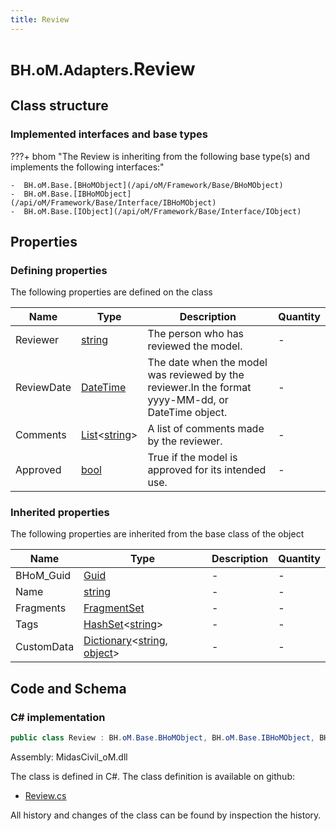 ```yaml
---
title: Review
---
```


# <small>BH.oM.Adapters.</small>**Review**



## Class structure

### Implemented interfaces and base types

???+ bhom "The Review is inheriting from the following base type(s) and implements the following interfaces:"

    -  BH.oM.Base.[BHoMObject](/api/oM/Framework/Base/BHoMObject)
    -  BH.oM.Base.[IBHoMObject](/api/oM/Framework/Base/Interface/IBHoMObject)
    -  BH.oM.Base.[IObject](/api/oM/Framework/Base/Interface/IObject)


## Properties



### Defining properties

The following properties are defined on the class

| Name             | Type             | Description      | Quantity         |
|------------------|------------------|------------------|------------------|
| Reviewer | [string](https://learn.microsoft.com/en-us/dotnet/api/System.String?view=netstandard-2.0) | The person who has reviewed the model. | - |
| ReviewDate | [DateTime](https://learn.microsoft.com/en-us/dotnet/api/System.DateTime?view=netstandard-2.0) | The date when the model was reviewed by the reviewer.In the format yyyy-MM-dd, or DateTime object. | - |
| Comments | [List](https://learn.microsoft.com/en-us/dotnet/api/System.Collections.Generic.List-1?view=netstandard-2.0)&lt;[string](https://learn.microsoft.com/en-us/dotnet/api/System.String?view=netstandard-2.0)&gt; | A list of comments made by the reviewer. | - |
| Approved | [bool](https://learn.microsoft.com/en-us/dotnet/api/System.Boolean?view=netstandard-2.0) | True if the model is approved for its intended use. | - |


### Inherited properties
The following properties are inherited from the base class of the object

| Name             | Type             | Description      | Quantity         |
|------------------|------------------|------------------|------------------|
| BHoM_Guid | [Guid](https://learn.microsoft.com/en-us/dotnet/api/System.Guid?view=netstandard-2.0) | - | - |
| Name | [string](https://learn.microsoft.com/en-us/dotnet/api/System.String?view=netstandard-2.0) | - | - |
| Fragments | [FragmentSet](/api/oM/Framework/Base/FragmentSet) | - | - |
| Tags | [HashSet](https://learn.microsoft.com/en-us/dotnet/api/System.Collections.Generic.HashSet-1?view=netstandard-2.0)&lt;[string](https://learn.microsoft.com/en-us/dotnet/api/System.String?view=netstandard-2.0)&gt; | - | - |
| CustomData | [Dictionary](https://learn.microsoft.com/en-us/dotnet/api/System.Collections.Generic.Dictionary-2?view=netstandard-2.0)&lt;[string](https://learn.microsoft.com/en-us/dotnet/api/System.String?view=netstandard-2.0), [object](https://learn.microsoft.com/en-us/dotnet/api/System.Object?view=netstandard-2.0)&gt; | - | - |


## Code and Schema

### C# implementation

``` C# title="C#"
public class Review : BH.oM.Base.BHoMObject, BH.oM.Base.IBHoMObject, BH.oM.Base.IObject
```

Assembly: MidasCivil_oM.dll

The class is defined in C#. The class definition is available on github:

- [Review.cs](https://github.com/BHoM/MidasCivil_Toolkit/blob/develop/MidasCivil_oM/Settings\Review.cs)

All history and changes of the class can be found by inspection the history.
